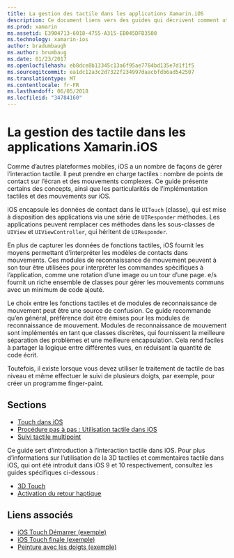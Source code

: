 ```yaml
---
title: La gestion des tactile dans les applications Xamarin.iOS
description: Ce document liens vers des guides qui décrivent comment utiliser des fonctions tactiles, tactiles, mouvements et 3D Touch dans une application Xamarin.iOS.
ms.prod: xamarin
ms.assetid: E3904713-6018-4755-A315-EB045DFB3500
ms.technology: xamarin-ios
author: bradumbaugh
ms.author: brumbaug
ms.date: 01/23/2017
ms.openlocfilehash: eb8dce8b13345c13a6f95ae7784bd135e7d1f1f5
ms.sourcegitcommit: ea1dc12a3c2d7322f234997daacbfdb6ad542507
ms.translationtype: MT
ms.contentlocale: fr-FR
ms.lasthandoff: 06/05/2018
ms.locfileid: "34784160"
---
```

# <a name="handling-touch-in-xamarinios-apps"></a>La gestion des tactile dans les applications Xamarin.iOS

Comme d’autres plateformes mobiles, iOS a un nombre de façons de gérer l’interaction tactile. Il peut prendre en charge tactiles : nombre de points de contact sur l’écran et des mouvements complexes. Ce guide présente certains des concepts, ainsi que les particularités de l’implémentation tactiles et des mouvements sur iOS.

iOS encapsule les données de contact dans le `UITouch` (classe), qui est mise à disposition des applications via une série de `UIResponder` méthodes. Les applications peuvent remplacer ces méthodes dans les sous-classes de `UIView` et `UIViewController`, qui héritent de `UIResponder`.

En plus de capturer les données de fonctions tactiles, iOS fournit les moyens permettant d’interpréter les modèles de contacts dans mouvements. Ces modules de reconnaissance de mouvement peuvent à son tour être utilisées pour interpréter les commandes spécifiques à l’application, comme une rotation d’une image ou un tour d’une page. e/s fournit un riche ensemble de classes pour gérer les mouvements communs avec un minimum de code ajouté.

Le choix entre les fonctions tactiles et de modules de reconnaissance de mouvement peut être une source de confusion. Ce guide recommande qu’en général, préférence doit être émises pour les modules de reconnaissance de mouvement. Modules de reconnaissance de mouvement sont implémentés en tant que classes discrètes, qui fournissent la meilleure séparation des problèmes et une meilleure encapsulation. Cela rend faciles à partager la logique entre différentes vues, en réduisant la quantité de code écrit.

Toutefois, il existe lorsque vous devez utiliser le traitement de tactile de bas niveau et même effectuer le suivi de plusieurs doigts, par exemple, pour créer un programme finger-paint.

## <a name="sections"></a>Sections

-  [Touch dans iOS](touch-in-ios.md)
-  [Procédure pas à pas : Utilisation tactile dans iOS](ios-touch-walkthrough.md)
-  [Suivi tactile multipoint](touch-tracking.md)

Ce guide sert d’introduction à l’interaction tactile dans iOS. Pour plus d’informations sur l’utilisation de la 3D tactiles et commentaires tactile dans iOS, qui ont été introduit dans iOS 9 et 10 respectivement, consultez les guides spécifiques ci-dessous :

* [3D Touch](~/ios/platform/3d-touch.md)
* [Activation du retour haptique](~/ios/user-interface/ios-ui/haptic-feedback.md)

## <a name="related-links"></a>Liens associés

- [iOS Touch Démarrer (exemple)](https://developer.xamarin.com/samples/monotouch/ApplicationFundamentals/Touch_start)
- [iOS Touch finale (exemple)](https://developer.xamarin.com/samples/monotouch/ApplicationFundamentals/Touch_final)
- [Peinture avec les doigts (exemple)](https://developer.xamarin.com/samples/monotouch/ApplicationFundamentals/FingerPaint)
